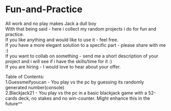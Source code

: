 # Fun-and-Practice
All work and no play makes Jack a dull boy <br>
With that being said - here i collect my random projects i do for fun and practice.  <br>
If you like anything and would like to use it - feel free.  <br>
If you have a more elegant solution to a specific part - please share with me :) <br>
If you want to collab on something - send me a short description of your project and i will see if i have the skills/time for it :) <br>
If you are hiring - I would love to hear about your offer.<br>

Table of Contents:<br>
1.Guessmeifyoucan - You play vs the pc by guessing its randomly generated number(console)<br>
2.Blackjack21 - You play vs the pc in a basic blackjack game with a 52-cards deck, no stakes and no win-counter. Might enhance this in the future^^<br>

